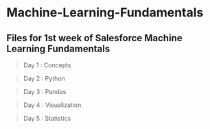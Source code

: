 # Machine-Learning-Fundamentals
Files for 1st week of Salesforce Machine Learning Fundamentals
-----
> Day 1 :  Concepts

> Day 2 :  Python

> Day 3 : Pandas

> Day 4 : Visualization 

> Day 5 : Statistics 

